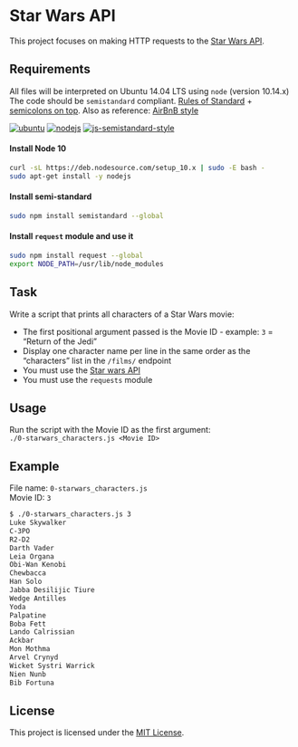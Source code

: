 # Star Wars API
This project focuses on making HTTP requests to the [Star Wars API](https://swapi-api.alx-tools.com/).

## Requirements
All files will be interpreted on Ubuntu 14.04 LTS using `node` (version 10.14.x)\
The code should be `semistandard` compliant. [Rules of Standard](https://standardjs.com/rules.html) + [semicolons on top](https://github.com/standard/semistandard). Also as reference: [AirBnB style](https://github.com/airbnb/javascript)

[![ubuntu](https://img.shields.io/badge/ubuntu-14.04-orange)](http://releases.ubuntu.com/14.04/)
[![nodejs](https://img.shields.io/badge/node-v10.14.x-darkgreen)](https://nodejs.org/en/blog/release/v10.14.2/)
[![js-semistandard-style](https://img.shields.io/badge/code%20style-semistandard-brightgreen.svg)](https://github.com/standard/semistandard)

#### Install Node 10
```sh
curl -sL https://deb.nodesource.com/setup_10.x | sudo -E bash -
sudo apt-get install -y nodejs
```

#### Install semi-standard
```sh
sudo npm install semistandard --global
```

#### Install `request` module and use it
```sh
sudo npm install request --global
export NODE_PATH=/usr/lib/node_modules
```

## Task
Write a script that prints all characters of a Star Wars movie:
* The first positional argument passed is the Movie ID - example: `3` = “Return of the Jedi”
* Display one character name per line in the same order as the “characters” list in the `/films/` endpoint
* You must use the [Star wars API](https://swapi-api.alx-tools.com/)
* You must use the `requests` module

## Usage
Run the script with the Movie ID as the first argument:\
`./0-starwars_characters.js <Movie ID>`

## Example
File name: `0-starwars_characters.js`\
Movie ID: `3`
```sh
$ ./0-starwars_characters.js 3
Luke Skywalker
C-3PO
R2-D2
Darth Vader
Leia Organa
Obi-Wan Kenobi
Chewbacca
Han Solo
Jabba Desilijic Tiure
Wedge Antilles
Yoda
Palpatine
Boba Fett
Lando Calrissian
Ackbar
Mon Mothma
Arvel Crynyd
Wicket Systri Warrick
Nien Nunb
Bib Fortuna
```

## License
This project is licensed under the [MIT License](../LICENSE).